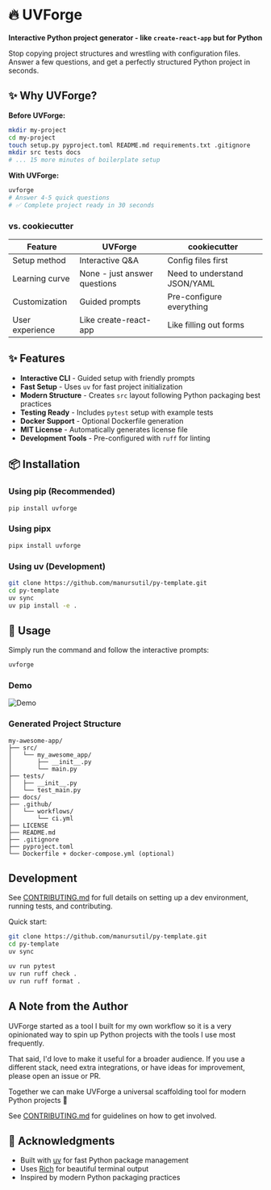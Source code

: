 # 🔥 UVForge

**Interactive Python project generator - like `create-react-app` but for Python**

Stop copying project structures and wrestling with configuration files. Answer a few questions, and get a perfectly structured Python project in seconds.

## ✨ Why UVForge?

**Before UVForge:**

```bash
mkdir my-project
cd my-project
touch setup.py pyproject.toml README.md requirements.txt .gitignore
mkdir src tests docs
# ... 15 more minutes of boilerplate setup
```

**With UVForge:**

```bash
uvforge
# Answer 4-5 quick questions
# ✅ Complete project ready in 30 seconds
```

### vs. cookiecutter

| Feature         | UVForge                      | cookiecutter                 |
| --------------- | ---------------------------- | ---------------------------- |
| Setup method    | Interactive Q&A              | Config files first           |
| Learning curve  | None - just answer questions | Need to understand JSON/YAML |
| Customization   | Guided prompts               | Pre-configure everything     |
| User experience | Like create-react-app        | Like filling out forms       |

## ✨ Features

- **Interactive CLI** - Guided setup with friendly prompts
- **Fast Setup** - Uses `uv` for fast project initialization
- **Modern Structure** - Creates `src` layout following Python packaging best practices
- **Testing Ready** - Includes `pytest` setup with example tests
- **Docker Support** - Optional Dockerfile generation
- **MIT License** - Automatically generates license file
- **Development Tools** - Pre-configured with `ruff` for linting

## 📦 Installation

### Using pip (Recommended)

```bash
pip install uvforge
```

### Using pipx

```bash
pipx install uvforge
```

### Using uv (Development)

```bash
git clone https://github.com/manursutil/py-template.git
cd py-template
uv sync
uv pip install -e .
```

## 🚀 Usage

Simply run the command and follow the interactive prompts:

```bash
uvforge
```

### Demo

![Demo](/docs/img/demo.gif)

### Generated Project Structure

```
my-awesome-app/
├── src/
│   └── my_awesome_app/
│       ├── __init__.py
│       └── main.py
├── tests/
│   ├── __init__.py
│   └── test_main.py
├── docs/
├── .github/
│   └── workflows/
│       └── ci.yml
├── LICENSE
├── README.md
├── .gitignore
├── pyproject.toml
└── Dockerfile + docker-compose.yml (optional)
```

## Development

See [CONTRIBUTING.md](/docs/contributing.md) for full details on setting up a dev environment, running tests, and contributing.

Quick start:

```bash
git clone https://github.com/manursutil/py-template.git
cd py-template
uv sync

uv run pytest
uv run ruff check .
uv run ruff format .
```

## A Note from the Author

UVForge started as a tool I built for my own workflow so it is a very opinionated way to spin up Python projects with the tools I use most frequently.

That said, I'd love to make it useful for a broader audience. If you use a different stack, need extra integrations, or have ideas for improvement, please open an issue or PR.

Together we can make UVForge a universal scaffolding tool for modern Python projects 🚀

See [CONTRIBUTING.md](/docs/contributing.md) for guidelines on how to get involved.

## 🙏 Acknowledgments

- Built with [uv](https://github.com/astral-sh/uv) for fast Python package management
- Uses [Rich](https://github.com/Textualize/rich) for beautiful terminal output
- Inspired by modern Python packaging practices
